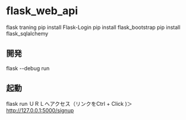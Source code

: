 # flask_web_api
flask traning
pip install Flask-Login
pip install flask_bootstrap
pip install flask_sqlalchemy

## 開発
flask --debug run

## 起動
flask run
ＵＲＬへアクセス（リンクをCtrl + Click )＞http://127.0.0.1:5000/signup

